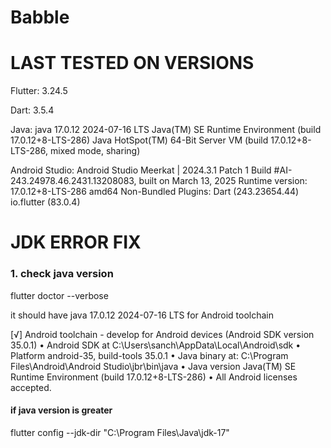 # Babble

# LAST TESTED ON VERSIONS

Flutter:
3.24.5

Dart:
3.5.4

Java:
java 17.0.12 2024-07-16 LTS
Java(TM) SE Runtime Environment (build 17.0.12+8-LTS-286)
Java HotSpot(TM) 64-Bit Server VM (build 17.0.12+8-LTS-286, mixed mode, sharing)

Android Studio:
Android Studio Meerkat | 2024.3.1 Patch 1
Build #AI-243.24978.46.2431.13208083, built on March 13, 2025
Runtime version: 17.0.12+8-LTS-286 amd64
Non-Bundled Plugins:
Dart (243.23654.44)
io.flutter (83.0.4)


# JDK ERROR FIX

### 1. check java version 
flutter doctor --verbose

it should have java 17.0.12 2024-07-16 LTS for Android toolchain

[√] Android toolchain - develop for Android devices (Android SDK version 35.0.1)
• Android SDK at C:\Users\sanch\AppData\Local\Android\sdk
• Platform android-35, build-tools 35.0.1
• Java binary at: C:\Program Files\Android\Android Studio\jbr\bin\java
• Java version Java(TM) SE Runtime Environment (build 17.0.12+8-LTS-286)
• All Android licenses accepted.


#### if java version is greater 

flutter config --jdk-dir "C:\Program Files\Java\jdk-17"
 
